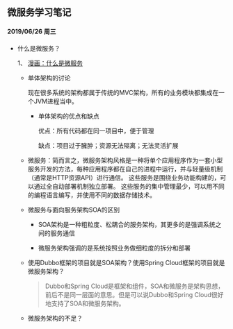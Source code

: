 ## 微服务学习笔记

#### 2019/06/26 周三
+ 什么是微服务？

    1、 [漫画：什么是微服务](https://mp.weixin.qq.com/s/nWy43ZWEWVxELxrb5ZrXOw?)

    + 单体架构的讨论
    
        现在很多系统的架构都属于传统的MVC架构，所有的业务模块都集成在一个JVM进程当中。

        - 单体架构的优点和缺点
        
            优点：所有代码都在同一项目中，便于管理

            缺点：项目过于臃肿；资源无法隔离；无法灵活扩展

    + 微服务：简而言之，微服务架构风格是一种将单个应用程序作为一套小型服务开发的方法，每种应用程序都在自己的进程中运行，并与轻量级机制（通常是HTTP资源API）进行通信。 这些服务是围绕业务功能构建的，可以通过全自动部署机制独立部署。 这些服务的集中管理最少，可以用不同的编程语言编写，并使用不同的数据存储技术。

    + 微服务与面向服务架构SOA的区别
    
        + SOA架构是一种粗粒度、松耦合的服务架构，其更多的是强调系统之间的服务通信
        
        + 微服务架构强调的是系统按照业务做细粒度的拆分和部署

    + 使用Dubbo框架的项目就是SOA架构？使用Spring Cloud框架的项目就是微服务架构？

        > Dubbo和Spring Cloud是框架和组件，SOA和微服务是架构思想，前后不是同一层面的意思。但是可以说Dubbo和Spring Cloud很好地支持了SOA和微服务架构。
    
    + 微服务架构的不足？

